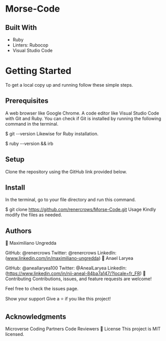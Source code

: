 # Morse-Code

## Built With
 - Ruby
 - Linters: Rubocop
 - Visual Studio Code

# Getting Started
To get a local copy up and running follow these simple steps.

## Prerequisites
 A web browser like Google Chrome.
 A code editor like Visual Studio Code with Git and Ruby.
You can check if Git is installed by running the following command in the terminal.

$ git --version
Likewise for Ruby installation.

$ ruby --version && irb
## Setup
Clone the repository using the GitHub link provided below.

## Install
In the terminal, go to your file directory and run this command.

$ git clone https://github.com/renercrows/Morse-Code.git
Usage
Kindly modify the files as needed.

## Authors
👤 Maximiliano Ungredda

GitHub: @renercrows
Twitter: @renercrows
LinkedIn: (www.linkedin.com/in/maximiliano-ungredda)
👤 Anael Laryea

GitHub: @aneallaryea100
Twitter: @AnealLaryea
LinkedIn: (https://www.linkedin.com/in/nii-aneal-84ba7a147/?locale=fr_FR)
🤝 Contributing
Contributions, issues, and feature requests are welcome!

Feel free to check the issues page.

Show your support
Give a ⭐️ if you like this project!

## Acknowledgments
Microverse
Coding Partners
Code Reviewers
📝 License
This project is MIT licensed.
